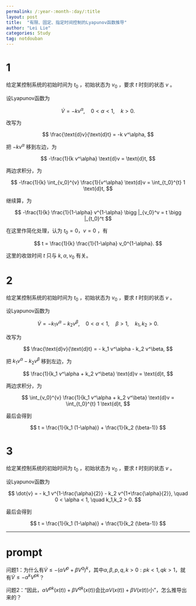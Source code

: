 ```yaml
---
permalink: /:year-:month-:day/:title
layout: post
title:  "有限、固定、指定时间控制的Lyapunov函数推导"
author: "Lei Lie"
categories: Study
tag: notdouban 
---
```


# 1

给定某控制系统的初始时间为 $t_0$ ，初始状态为 $v_0$ ，要求 $t$ 时刻的状态 $v$ 。

设Lyapunov函数为

$$
\dot{V} = -k v^\alpha, \quad 0 < \alpha < 1, \quad k > 0.
$$

改写为

$$
\frac{\text{d}v}{\text{d}t} = -k v^\alpha,
$$

把 $-k v^\alpha$ 移到左边，为

$$
-\frac{1}{k v^\alpha} \text{d}v = \text{d}t,
$$

两边求积分，为

$$
-\frac{1}{k} \int_{v_0}^{v} \frac{1}{v^\alpha} \text{d}v = \int_{t_0}^{t} 1 \text{d}t,
$$

继续算，为

$$
-\frac{1}{k} \frac{1}{1-\alpha} v^{1-\alpha} \bigg |_{v_0}^v = t \bigg |_{t_0}^t
$$

在这里作简化处理，认为 $t_0 = 0$，$v = 0$ ，有

$$
t = \frac{1}{k} \frac{1}{1-\alpha} v_0^{1-\alpha}.
$$

这里的收敛时间 $t$ 只与 $k,\alpha,v_0$ 有关。

# 2

给定某控制系统的初始时间为 $t_0$ ，初始状态为 $v_0$ ，要求 $t$ 时刻的状态 $v$ 。

设Lyapunov函数为

$$
\dot{V} = - k_1 v^\alpha - k_2 v^\beta, \quad 0 < \alpha < 1, \quad \beta > 1, \quad k_1,k_2 > 0.
$$

改写为

$$
\frac{\text{d}v}{\text{d}t} = - k_1 v^\alpha - k_2 v^\beta,
$$

把 $k_1 v^\alpha-k_2 v^\beta$ 移到左边，为

$$
\frac{1}{k_1 v^\alpha + k_2 v^\beta} \text{d}v = \text{d}t,
$$

两边求积分，为

$$
\int_{v_0}^{v} \frac{1}{k_1 v^\alpha + k_2 v^\beta}  \text{d}v = \int_{t_0}^{t} 1 \text{d}t,
$$

最后会得到

$$
t = \frac{1}{k_1 (1-\alpha)} + \frac{1}{k_2 (\beta-1)}
$$

# 3

给定某控制系统的初始时间为 $t_0$ ，初始状态为 $v_0$ ，要求 $t$ 时刻的状态 $v$ 。

设Lyapunov函数为

$$
\dot{v} = - k_1 v^{1-\frac{\alpha}{2}} - k_2 v^{1+\frac{\alpha}{2}}, \quad 0 < \alpha < 1, \quad k_1,k_2 > 0.
$$

最后会得到

$$
t = \frac{1}{k_1 (1-\alpha)} + \frac{1}{k_2 (\beta-1)}
$$

---

# prompt

问题1：为什么有$\dot V \le -(\alpha V^p + \beta V^q)^k$，其中$\alpha,\beta,p,q,k>0:pk<1,qk>1$，就有$\dot V \le -\alpha^k V^{pk}$？

问题2：“因此，$\alpha V^{pk}(x(t))+\beta V^{qk}(x(t))$会比$\alpha V(x(t))+\beta V(x(t))$小”，怎么推导出来的？
